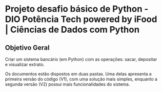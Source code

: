 # Projeto desafio básico de Python - DIO Potência Tech powered by iFood | Ciências de Dados com Python

## Objetivo Geral

Criar um sistema bancário (em Python) com as operações: sacar, depositar e visualizar extrato.

Os documentos estão dispostos em duas pastas. Uma delas apresenta a primeira versão do código (V1), com uma solução mais simples, enquanto a segunda versão (V2) possui mais funcionalidades do sistema.